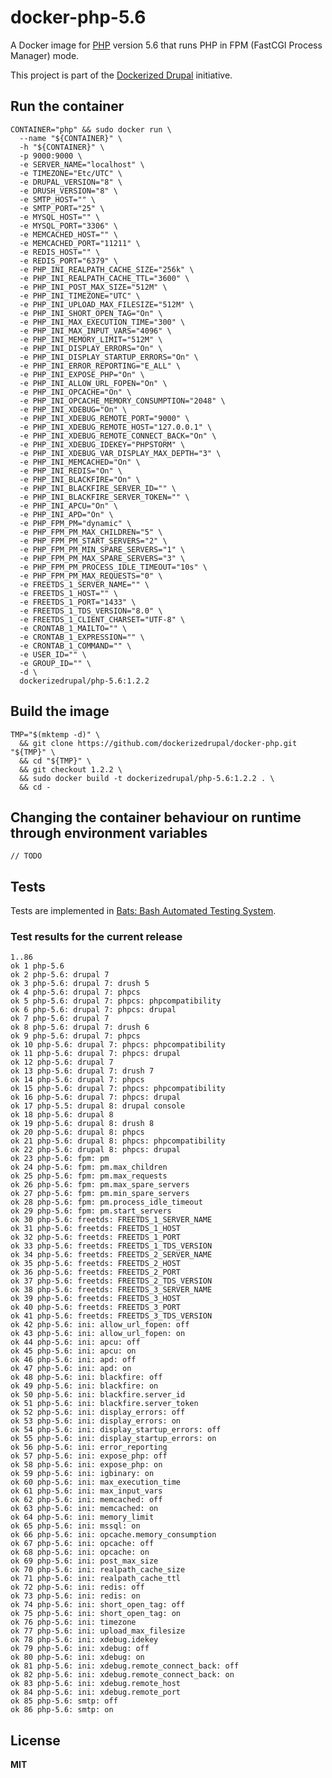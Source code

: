 # docker-php-5.6

A Docker image for [PHP](http://php.net/) version 5.6 that runs PHP in FPM (FastCGI Process Manager) mode.

This project is part of the [Dockerized Drupal](https://dockerizedrupal.com/) initiative.

## Run the container

    CONTAINER="php" && sudo docker run \
      --name "${CONTAINER}" \
      -h "${CONTAINER}" \
      -p 9000:9000 \
      -e SERVER_NAME="localhost" \
      -e TIMEZONE="Etc/UTC" \
      -e DRUPAL_VERSION="8" \
      -e DRUSH_VERSION="8" \
      -e SMTP_HOST="" \
      -e SMTP_PORT="25" \
      -e MYSQL_HOST="" \
      -e MYSQL_PORT="3306" \
      -e MEMCACHED_HOST="" \
      -e MEMCACHED_PORT="11211" \
      -e REDIS_HOST="" \
      -e REDIS_PORT="6379" \
      -e PHP_INI_REALPATH_CACHE_SIZE="256k" \
      -e PHP_INI_REALPATH_CACHE_TTL="3600" \
      -e PHP_INI_POST_MAX_SIZE="512M" \
      -e PHP_INI_TIMEZONE="UTC" \
      -e PHP_INI_UPLOAD_MAX_FILESIZE="512M" \
      -e PHP_INI_SHORT_OPEN_TAG="On" \
      -e PHP_INI_MAX_EXECUTION_TIME="300" \
      -e PHP_INI_MAX_INPUT_VARS="4096" \
      -e PHP_INI_MEMORY_LIMIT="512M" \
      -e PHP_INI_DISPLAY_ERRORS="On" \
      -e PHP_INI_DISPLAY_STARTUP_ERRORS="On" \
      -e PHP_INI_ERROR_REPORTING="E_ALL" \
      -e PHP_INI_EXPOSE_PHP="On" \
      -e PHP_INI_ALLOW_URL_FOPEN="On" \
      -e PHP_INI_OPCACHE="On" \
      -e PHP_INI_OPCACHE_MEMORY_CONSUMPTION="2048" \
      -e PHP_INI_XDEBUG="On" \
      -e PHP_INI_XDEBUG_REMOTE_PORT="9000" \
      -e PHP_INI_XDEBUG_REMOTE_HOST="127.0.0.1" \
      -e PHP_INI_XDEBUG_REMOTE_CONNECT_BACK="On" \
      -e PHP_INI_XDEBUG_IDEKEY="PHPSTORM" \
      -e PHP_INI_XDEBUG_VAR_DISPLAY_MAX_DEPTH="3" \
      -e PHP_INI_MEMCACHED="On" \
      -e PHP_INI_REDIS="On" \
      -e PHP_INI_BLACKFIRE="On" \
      -e PHP_INI_BLACKFIRE_SERVER_ID="" \
      -e PHP_INI_BLACKFIRE_SERVER_TOKEN="" \
      -e PHP_INI_APCU="On" \
      -e PHP_INI_APD="On" \
      -e PHP_FPM_PM="dynamic" \
      -e PHP_FPM_PM_MAX_CHILDREN="5" \
      -e PHP_FPM_PM_START_SERVERS="2" \
      -e PHP_FPM_PM_MIN_SPARE_SERVERS="1" \
      -e PHP_FPM_PM_MAX_SPARE_SERVERS="3" \
      -e PHP_FPM_PM_PROCESS_IDLE_TIMEOUT="10s" \
      -e PHP_FPM_PM_MAX_REQUESTS="0" \
      -e FREETDS_1_SERVER_NAME="" \
      -e FREETDS_1_HOST="" \
      -e FREETDS_1_PORT="1433" \
      -e FREETDS_1_TDS_VERSION="8.0" \
      -e FREETDS_1_CLIENT_CHARSET="UTF-8" \
      -e CRONTAB_1_MAILTO="" \
      -e CRONTAB_1_EXPRESSION="" \
      -e CRONTAB_1_COMMAND="" \
      -e USER_ID="" \
      -e GROUP_ID="" \
      -d \
      dockerizedrupal/php-5.6:1.2.2

## Build the image

    TMP="$(mktemp -d)" \
      && git clone https://github.com/dockerizedrupal/docker-php.git "${TMP}" \
      && cd "${TMP}" \
      && git checkout 1.2.2 \
      && sudo docker build -t dockerizedrupal/php-5.6:1.2.2 . \
      && cd -

## Changing the container behaviour on runtime through environment variables

    // TODO

## Tests

Tests are implemented in [Bats: Bash Automated Testing System](https://github.com/sstephenson/bats).

### Test results for the current release

    1..86
    ok 1 php-5.6
    ok 2 php-5.6: drupal 7
    ok 3 php-5.6: drupal 7: drush 5
    ok 4 php-5.6: drupal 7: phpcs
    ok 5 php-5.6: drupal 7: phpcs: phpcompatibility
    ok 6 php-5.6: drupal 7: phpcs: drupal
    ok 7 php-5.6: drupal 7
    ok 8 php-5.6: drupal 7: drush 6
    ok 9 php-5.6: drupal 7: phpcs
    ok 10 php-5.6: drupal 7: phpcs: phpcompatibility
    ok 11 php-5.6: drupal 7: phpcs: drupal
    ok 12 php-5.6: drupal 7
    ok 13 php-5.6: drupal 7: drush 7
    ok 14 php-5.6: drupal 7: phpcs
    ok 15 php-5.6: drupal 7: phpcs: phpcompatibility
    ok 16 php-5.6: drupal 7: phpcs: drupal
    ok 17 php-5.5: drupal 8: drupal console
    ok 18 php-5.6: drupal 8
    ok 19 php-5.6: drupal 8: drush 8
    ok 20 php-5.6: drupal 8: phpcs
    ok 21 php-5.6: drupal 8: phpcs: phpcompatibility
    ok 22 php-5.6: drupal 8: phpcs: drupal
    ok 23 php-5.6: fpm: pm
    ok 24 php-5.6: fpm: pm.max_children
    ok 25 php-5.6: fpm: pm.max_requests
    ok 26 php-5.6: fpm: pm.max_spare_servers
    ok 27 php-5.6: fpm: pm.min_spare_servers
    ok 28 php-5.6: fpm: pm.process_idle_timeout
    ok 29 php-5.6: fpm: pm.start_servers
    ok 30 php-5.6: freetds: FREETDS_1_SERVER_NAME
    ok 31 php-5.6: freetds: FREETDS_1_HOST
    ok 32 php-5.6: freetds: FREETDS_1_PORT
    ok 33 php-5.6: freetds: FREETDS_1_TDS_VERSION
    ok 34 php-5.6: freetds: FREETDS_2_SERVER_NAME
    ok 35 php-5.6: freetds: FREETDS_2_HOST
    ok 36 php-5.6: freetds: FREETDS_2_PORT
    ok 37 php-5.6: freetds: FREETDS_2_TDS_VERSION
    ok 38 php-5.6: freetds: FREETDS_3_SERVER_NAME
    ok 39 php-5.6: freetds: FREETDS_3_HOST
    ok 40 php-5.6: freetds: FREETDS_3_PORT
    ok 41 php-5.6: freetds: FREETDS_3_TDS_VERSION
    ok 42 php-5.6: ini: allow_url_fopen: off
    ok 43 php-5.6: ini: allow_url_fopen: on
    ok 44 php-5.6: ini: apcu: off
    ok 45 php-5.6: ini: apcu: on
    ok 46 php-5.6: ini: apd: off
    ok 47 php-5.6: ini: apd: on
    ok 48 php-5.6: ini: blackfire: off
    ok 49 php-5.6: ini: blackfire: on
    ok 50 php-5.6: ini: blackfire.server_id
    ok 51 php-5.6: ini: blackfire.server_token
    ok 52 php-5.6: ini: display_errors: off
    ok 53 php-5.6: ini: display_errors: on
    ok 54 php-5.6: ini: display_startup_errors: off
    ok 55 php-5.6: ini: display_startup_errors: on
    ok 56 php-5.6: ini: error_reporting
    ok 57 php-5.6: ini: expose_php: off
    ok 58 php-5.6: ini: expose_php: on
    ok 59 php-5.6: ini: igbinary: on
    ok 60 php-5.6: ini: max_execution_time
    ok 61 php-5.6: ini: max_input_vars
    ok 62 php-5.6: ini: memcached: off
    ok 63 php-5.6: ini: memcached: on
    ok 64 php-5.6: ini: memory_limit
    ok 65 php-5.6: ini: mssql: on
    ok 66 php-5.6: ini: opcache.memory_consumption
    ok 67 php-5.6: ini: opcache: off
    ok 68 php-5.6: ini: opcache: on
    ok 69 php-5.6: ini: post_max_size
    ok 70 php-5.6: ini: realpath_cache_size
    ok 71 php-5.6: ini: realpath_cache_ttl
    ok 72 php-5.6: ini: redis: off
    ok 73 php-5.6: ini: redis: on
    ok 74 php-5.6: ini: short_open_tag: off
    ok 75 php-5.6: ini: short_open_tag: on
    ok 76 php-5.6: ini: timezone
    ok 77 php-5.6: ini: upload_max_filesize
    ok 78 php-5.6: ini: xdebug.idekey
    ok 79 php-5.6: ini: xdebug: off
    ok 80 php-5.6: ini: xdebug: on
    ok 81 php-5.6: ini: xdebug.remote_connect_back: off
    ok 82 php-5.6: ini: xdebug.remote_connect_back: on
    ok 83 php-5.6: ini: xdebug.remote_host
    ok 84 php-5.6: ini: xdebug.remote_port
    ok 85 php-5.6: smtp: off
    ok 86 php-5.6: smtp: on

## License

**MIT**

